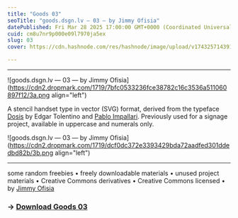 ```yaml
---
title: "Goods 03"
seoTitle: "goods.dsgn.lv — 03 — by Jimmy Ofisia"
datePublished: Fri Mar 28 2025 17:00:00 GMT+0000 (Coordinated Universal Time)
cuid: cm8u7nr9p000e09l7970ja5ex
slug: 03
cover: https://cdn.hashnode.com/res/hashnode/image/upload/v1743257143914/a692c8c8-8c0a-4bb4-94e6-5fe9249c768d.png

---
```


---

![goods.dsgn.lv — 03 — by Jimmy Ofisia](https://cdn2.dropmark.com/1719/7bfc0533236fce38782c16c3536a511060897f12/3a.png align="left")

A stencil handset type in vector (SVG) format, derived from the typeface [Dosis](http://impallari.com/dosis) by Edgar Tolentino and [Pablo Impallari](http://impallari.com). Previously used for a signage project, available in uppercase and numerals only.

![goods.dsgn.lv — 03 — by Jimmy Ofisia](https://cdn2.dropmark.com/1719/dcf0dc372e3393429bda72aadfed301ddedbd82b/3b.png align="left")

---

some random freebies • freely downloadable materials • unused project materials • Creative Commons derivatives • Creative Commons licensed • by [Jimmy Ofisia](https://dsgn.lv)

### → [**Download** **Goods 03**](https://folder.dsgn.lv/b/goods03)